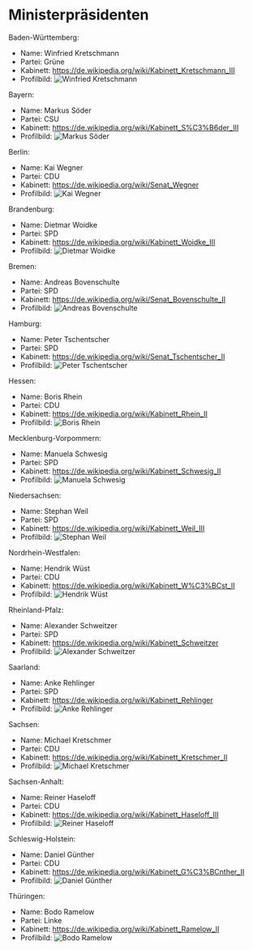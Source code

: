 # Ministerpräsidenten

Baden-Württemberg:
* Name: Winfried Kretschmann
* Partei: Grüne
* Kabinett: https://de.wikipedia.org/wiki/Kabinett_Kretschmann_III
* Profilbild: ![Winfried Kretschmann](https://upload.wikimedia.org/wikipedia/commons/thumb/a/a1/180913_Kretschmann_Hybrid_Faehre_01_%28cropped%29.jpg/400px-180913_Kretschmann_Hybrid_Faehre_01_%28cropped%29.jpg)

Bayern:
* Name: Markus Söder
* Partei: CSU
* Kabinett: https://de.wikipedia.org/wiki/Kabinett_S%C3%B6der_III
* Profilbild: ![Markus Söder](https://upload.wikimedia.org/wikipedia/commons/thumb/5/5f/2022-02-21_Dr._Markus_Soeder-1926_%28cropped%29.jpg/400px-2022-02-21_Dr._Markus_Soeder-1926_%28cropped%29.jpg)

Berlin:
* Name: Kai Wegner
* Partei: CDU
* Kabinett: https://de.wikipedia.org/wiki/Senat_Wegner
* Profilbild: ![Kai Wegner](https://upload.wikimedia.org/wikipedia/commons/thumb/8/8c/2014-09-09_-_Kai_Wegner_MdB_-_7002.jpg/400px-2014-09-09_-_Kai_Wegner_MdB_-_7002.jpg)

Brandenburg:
* Name: Dietmar Woidke
* Partei: SPD
* Kabinett: https://de.wikipedia.org/wiki/Kabinett_Woidke_III
* Profilbild: ![Dietmar Woidke](https://upload.wikimedia.org/wikipedia/commons/thumb/0/07/2017-03-19_Dietmar_Woidke_SPD_Parteitag_by_Olaf_Kosinsky-1.jpg/400px-2017-03-19_Dietmar_Woidke_SPD_Parteitag_by_Olaf_Kosinsky-1.jpg)

Bremen:
* Name: Andreas Bovenschulte
* Partei: SPD
* Kabinett: https://de.wikipedia.org/wiki/Senat_Bovenschulte_II
* Profilbild: ![Andreas Bovenschulte](https://upload.wikimedia.org/wikipedia/commons/thumb/3/33/Bovenschulte%2C_Andreas_NEU-1.jpg/400px-Bovenschulte%2C_Andreas_NEU-1.jpg)

Hamburg:
* Name: Peter Tschentscher
* Partei: SPD
* Kabinett: https://de.wikipedia.org/wiki/Senat_Tschentscher_II
* Profilbild: ![Peter Tschentscher](https://upload.wikimedia.org/wikipedia/commons/thumb/e/eb/Peter_Tschentscher_2019.jpg/400px-Peter_Tschentscher_2019.jpg)

Hessen:
* Name: Boris Rhein
* Partei: CDU
* Kabinett: https://de.wikipedia.org/wiki/Kabinett_Rhein_II
* Profilbild: ![Boris Rhein](https://upload.wikimedia.org/wikipedia/commons/thumb/b/b4/Boris-Rhein-Passbild2sw2.jpg/400px-Boris-Rhein-Passbild2sw2.jpg)

Mecklenburg-Vorpommern:
* Name: Manuela Schwesig
* Partei: SPD
* Kabinett: https://de.wikipedia.org/wiki/Kabinett_Schwesig_II
* Profilbild: ![Manuela Schwesig](https://upload.wikimedia.org/wikipedia/commons/thumb/5/57/Manuela_Schwesig_2.jpg/400px-Manuela_Schwesig_2.jpg)

Niedersachsen:
* Name: Stephan Weil
* Partei: SPD
* Kabinett: https://de.wikipedia.org/wiki/Kabinett_Weil_III
* Profilbild: ![Stephan Weil](https://upload.wikimedia.org/wikipedia/commons/thumb/4/4f/Weil%2C_Stephan.jpg/400px-Weil%2C_Stephan.jpg)

Nordrhein-Westfalen:
* Name: Hendrik Wüst
* Partei: CDU
* Kabinett: https://de.wikipedia.org/wiki/Kabinett_W%C3%BCst_II
* Profilbild: ![Hendrik Wüst](https://upload.wikimedia.org/wikipedia/commons/thumb/3/3a/Er%C3%B6ffnung_ICE-Instandhaltungswerk_K%C3%B6ln-Nippes-9251_%28cropped%29.jpg/400px-Er%C3%B6ffnung_ICE-Instandhaltungswerk_K%C3%B6ln-Nippes-9251_%28cropped%29.jpg)

Rheinland-Pfalz:
* Name: Alexander Schweitzer
* Partei: SPD
* Kabinett: https://de.wikipedia.org/wiki/Kabinett_Schweitzer
* Profilbild: ![Alexander Schweitzer](https://upload.wikimedia.org/wikipedia/commons/thumb/e/e8/2014-02-20_-_Alexander_Schweitzer_-_Landesregierung_Rheinland-Pfalz_-_2676.jpg/400px-2014-02-20_-_Alexander_Schweitzer_-_Landesregierung_Rheinland-Pfalz_-_2676.jpg)

Saarland:
* Name: Anke Rehlinger
* Partei: SPD
* Kabinett: https://de.wikipedia.org/wiki/Kabinett_Rehlinger
* Profilbild: ![Anke Rehlinger](https://upload.wikimedia.org/wikipedia/commons/thumb/1/1d/2017-03-19_Anke_Rehlinger_SPD_Parteitag_by_Olaf_Kosinsky-3.jpg/400px-2017-03-19_Anke_Rehlinger_SPD_Parteitag_by_Olaf_Kosinsky-3.jpg)

Sachsen:
* Name: Michael Kretschmer
* Partei: CDU
* Kabinett: https://de.wikipedia.org/wiki/Kabinett_Kretschmer_II
* Profilbild: ![Michael Kretschmer](https://upload.wikimedia.org/wikipedia/commons/thumb/9/9f/Michael_Kretschmer-v2_Pawel-Sosnowski_-_Querformat_%28cropped%29.jpg/400px-Michael_Kretschmer-v2_Pawel-Sosnowski_-_Querformat_%28cropped%29.jpg)

Sachsen-Anhalt:
* Name: Reiner Haseloff
* Partei: CDU
* Kabinett: https://de.wikipedia.org/wiki/Kabinett_Haseloff_III
* Profilbild: ![Reiner Haseloff](https://upload.wikimedia.org/wikipedia/commons/thumb/7/74/Reiner_Haseloff_%28Martin_Rulsch%29_09.jpg/400px-Reiner_Haseloff_%28Martin_Rulsch%29_09.jpg)

Schleswig-Holstein:
* Name: Daniel Günther
* Partei: CDU
* Kabinett: https://de.wikipedia.org/wiki/Kabinett_G%C3%BCnther_II
* Profilbild: ![Daniel Günther](https://upload.wikimedia.org/wikipedia/commons/thumb/1/17/Daniel_G%C3%BCnther_%282017%29.jpg/400px-Daniel_G%C3%BCnther_%282017%29.jpg)

Thüringen:
* Name: Bodo Ramelow
* Partei: Linke
* Kabinett: https://de.wikipedia.org/wiki/Kabinett_Ramelow_II
* Profilbild: ![Bodo Ramelow](https://upload.wikimedia.org/wikipedia/commons/thumb/5/5d/2011-05-18-landtagsprojekt-erfurt-073.jpg/400px-2011-05-18-landtagsprojekt-erfurt-073.jpg)
